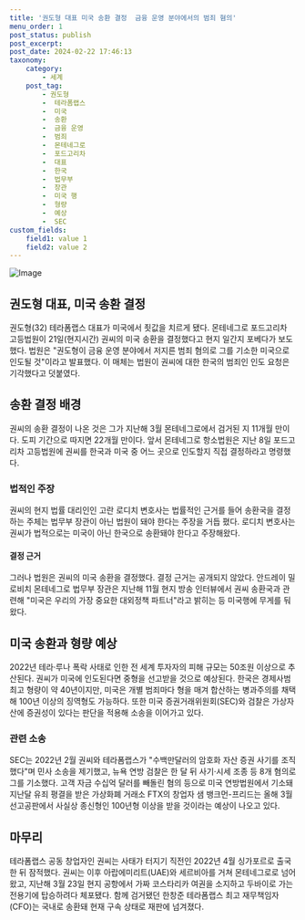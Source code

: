```yaml
---
title: '권도형 대표 미국 송환 결정  금융 운영 분야에서의 범죄 혐의'
menu_order: 1
post_status: publish
post_excerpt: 
post_date: 2024-02-22 17:46:13
taxonomy:
    category:
        - 세계
    post_tag:
        - 권도형
        -  테라폼랩스
        -  미국
        -  송환
        -  금융 운영
        -  범죄
        -  몬테네그로
        -  포드고리차
        -  대표
        -  한국
        -  법무부
        -  장관
        -  미국 행
        -  형량
        -  예상
        -  SEC
custom_fields:
    field1: value 1
    field2: value 2
---
```


![Image](https://imgnews.pstatic.net/image/215/2024/02/22/A202402220002_1_20240222053001436.jpg?type=w647)

## 권도형 대표, 미국 송환 결정
권도형(32) 테라폼랩스 대표가 미국에서 죗값을 치르게 됐다. 몬테네그로 포드고리차 고등법원이 21일(현지시간) 권씨의 미국 송환을 결정했다고 현지 일간지 포베다가 보도했다. 법원은 "권도형이 금융 운영 분야에서 저지른 범죄 혐의로 그를 기소한 미국으로 인도될 것"이라고 발표했다. 이 매체는 법원이 권씨에 대한 한국의 범죄인 인도 요청은 기각했다고 덧붙였다.
## 송환 결정 배경
권씨의 송환 결정이 나온 것은 그가 지난해 3월 몬테네그로에서 검거된 지 11개월 만이다. 도피 기간으로 따지면 22개월 만이다. 앞서 몬테네그로 항소법원은 지난 8일 포드고리차 고등법원에 권씨를 한국과 미국 중 어느 곳으로 인도할지 직접 결정하라고 명령했다.
### 법적인 주장
권씨의 현지 법률 대리인인 고란 로디치 변호사는 법률적인 근거를 들어 송환국을 결정하는 주체는 법무부 장관이 아닌 법원이 돼야 한다는 주장을 거듭 폈다. 로디치 변호사는 권씨가 법적으로는 미국이 아닌 한국으로 송환돼야 한다고 주장해왔다.
#### 결정 근거
그러나 법원은 권씨의 미국 송환을 결정했다. 결정 근거는 공개되지 않았다. 안드레이 밀로비치 몬테네그로 법무부 장관은 지난해 11월 현지 방송 인터뷰에서 권씨 송환국과 관련해 "미국은 우리의 가장 중요한 대외정책 파트너"라고 밝히는 등 미국행에 무게를 둬왔다.
## 미국 송환과 형량 예상
2022년 테라·루나 폭락 사태로 인한 전 세계 투자자의 피해 규모는 50조원 이상으로 추산된다. 권씨가 미국에 인도된다면 중형을 선고받을 것으로 예상된다. 한국은 경제사범 최고 형량이 약 40년이지만, 미국은 개별 범죄마다 형을 매겨 합산하는 병과주의를 채택해 100년 이상의 징역형도 가능하다. 또한 미국 증권거래위원회(SEC)와 검찰은 가상자산에 증권성이 있다는 판단을 적용해 소송을 이어가고 있다.
### 관련 소송
SEC는 2022년 2월 권씨와 테라폼랩스가 "수백만달러의 암호화 자산 증권 사기를 조직했다"며 민사 소송을 제기했고, 뉴욕 연방 검찰은 한 달 뒤 사기·시세 조종 등 8개 혐의로 그를 기소했다. 고객 자금 수십억 달러를 빼돌린 혐의 등으로 미국 연방법원에서 기소돼 지난달 유죄 평결을 받은 가상화폐 거래소 FTX의 창업자 샘 뱅크먼-프리드는 올해 3월 선고공판에서 사실상 종신형인 100년형 이상을 받을 것이라는 예상이 나오고 있다.
## 마무리
테라폼랩스 공동 창업자인 권씨는 사태가 터지기 직전인 2022년 4월 싱가포르로 출국한 뒤 잠적했다. 권씨는 이후 아랍에미리트(UAE)와 세르비아를 거쳐 몬테네그로로 넘어왔고, 지난해 3월 23일 현지 공항에서 가짜 코스타리카 여권을 소지하고 두바이로 가는 전용기에 탑승하려다 체포됐다. 함께 검거됐던 한창준 테라폼랩스 최고 재무책임자(CFO)는 국내로 송환돼 현재 구속 상태로 재판에 넘겨졌다.
